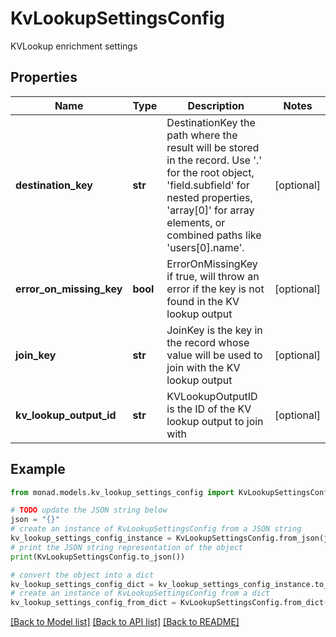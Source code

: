 # KvLookupSettingsConfig

KVLookup enrichment settings

## Properties

Name | Type | Description | Notes
------------ | ------------- | ------------- | -------------
**destination_key** | **str** | DestinationKey the path where the result will be stored in the record. Use &#39;.&#39; for the root object, &#39;field.subfield&#39; for nested properties, &#39;array[0]&#39; for array elements, or combined paths like &#39;users[0].name&#39;. | [optional] 
**error_on_missing_key** | **bool** | ErrorOnMissingKey if true, will throw an error if the key is not found in the KV lookup output | [optional] 
**join_key** | **str** | JoinKey is the key in the record whose value will be used to join with the KV lookup output | [optional] 
**kv_lookup_output_id** | **str** | KVLookupOutputID is the ID of the KV lookup output to join with | [optional] 

## Example

```python
from monad.models.kv_lookup_settings_config import KvLookupSettingsConfig

# TODO update the JSON string below
json = "{}"
# create an instance of KvLookupSettingsConfig from a JSON string
kv_lookup_settings_config_instance = KvLookupSettingsConfig.from_json(json)
# print the JSON string representation of the object
print(KvLookupSettingsConfig.to_json())

# convert the object into a dict
kv_lookup_settings_config_dict = kv_lookup_settings_config_instance.to_dict()
# create an instance of KvLookupSettingsConfig from a dict
kv_lookup_settings_config_from_dict = KvLookupSettingsConfig.from_dict(kv_lookup_settings_config_dict)
```
[[Back to Model list]](../README.md#documentation-for-models) [[Back to API list]](../README.md#documentation-for-api-endpoints) [[Back to README]](../README.md)


